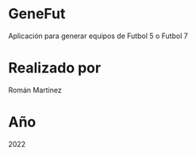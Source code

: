 # GeneFut
Aplicación para generar equipos de Futbol 5 o Futbol 7 
# Realizado por
Román Martinez
# Año
2022
